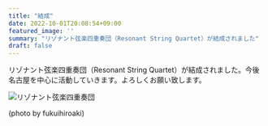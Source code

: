 ```yaml
---
title: "結成"
date: 2022-10-01T20:08:54+09:00
featured_image: ''
summary: "リゾナント弦楽四重奏団（Resonant String Quartet）が結成されました"
draft: false
---
```


リゾナント弦楽四重奏団（Resonant String Quartet）が結成されました。今後名古屋を中心に活動していきます。よろしくお願い致します。

![リゾナント弦楽四重奏団](form-fukuihiroaki.jpeg) 

(photo by fukuihiroaki)
